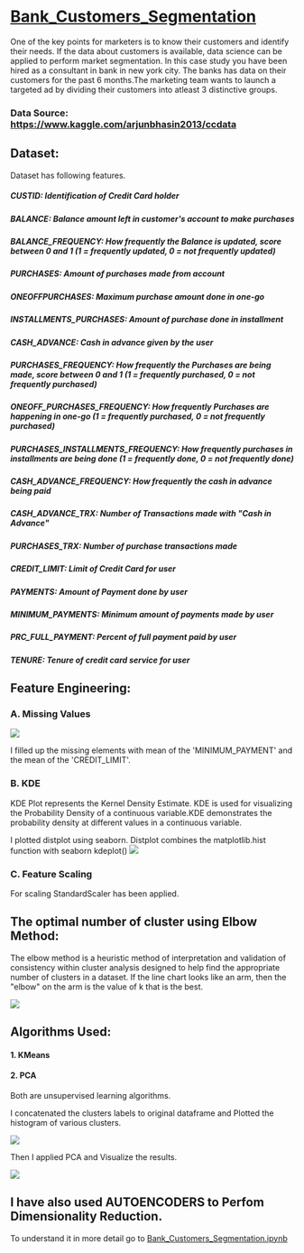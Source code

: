 # [Bank_Customers_Segmentation](https://github.com/parthshah28/Bank_Customers_Segmentation)
One of the key points for marketers is to know their customers and identify their needs. If the data about customers is available, data science can be applied to perform market segmentation. In this case study you have been hired as a consultant in bank in new york city.
The banks has data on their customers for the past 6 months.The marketing team wants to launch a targeted ad by dividing their customers into atleast 3 distinctive groups.

### Data Source: https://www.kaggle.com/arjunbhasin2013/ccdata

## Dataset:
Dataset has following features.
##### CUSTID: Identification of Credit Card holder 
##### BALANCE: Balance amount left in customer's account to make purchases
##### BALANCE_FREQUENCY: How frequently the Balance is updated, score between 0 and 1 (1 = frequently updated, 0 = not frequently updated)
##### PURCHASES: Amount of purchases made from account
##### ONEOFFPURCHASES: Maximum purchase amount done in one-go
##### INSTALLMENTS_PURCHASES: Amount of purchase done in installment
##### CASH_ADVANCE: Cash in advance given by the user
##### PURCHASES_FREQUENCY: How frequently the Purchases are being made, score between 0 and 1 (1 = frequently purchased, 0 = not frequently purchased)
##### ONEOFF_PURCHASES_FREQUENCY: How frequently Purchases are happening in one-go (1 = frequently purchased, 0 = not frequently purchased)
##### PURCHASES_INSTALLMENTS_FREQUENCY: How frequently purchases in installments are being done (1 = frequently done, 0 = not frequently done)
##### CASH_ADVANCE_FREQUENCY: How frequently the cash in advance being paid
##### CASH_ADVANCE_TRX: Number of Transactions made with "Cash in Advance"
##### PURCHASES_TRX: Number of purchase transactions made
##### CREDIT_LIMIT: Limit of Credit Card for user
##### PAYMENTS: Amount of Payment done by user
##### MINIMUM_PAYMENTS: Minimum amount of payments made by user  
##### PRC_FULL_PAYMENT: Percent of full payment paid by user
##### TENURE: Tenure of credit card service for user

## Feature Engineering:

### A. Missing Values
![](https://github.com/parthshah28/Bank_Customers_Segmentation/blob/main/images/1.png)

I filled up the missing elements with mean of the 'MINIMUM_PAYMENT' and the mean of the 'CREDIT_LIMIT'.

### B. KDE
KDE Plot represents the Kernel Density Estimate. KDE is used for visualizing the Probability Density of a continuous variable.KDE demonstrates the probability density at different values in a continuous variable.

I plotted distplot using seaborn. Distplot combines the matplotlib.hist function with seaborn kdeplot()
![](https://github.com/parthshah28/Bank_Customers_Segmentation/blob/main/images/2.png)

### C. Feature Scaling
For scaling StandardScaler has been applied.

## The optimal number of cluster using Elbow Method:
The elbow method is a heuristic method of interpretation and validation of consistency within cluster analysis designed to help find the appropriate number of clusters in a dataset. If the line chart looks like an arm, then the "elbow" on the arm is the value of k that is the best.

![](https://github.com/parthshah28/Bank_Customers_Segmentation/blob/main/images/3.png)

## Algorithms Used:
#### 1. KMeans
#### 2. PCA
Both are unsupervised learning algorithms.

I concatenated the clusters labels to original dataframe and Plotted the histogram of various clusters.

![](https://github.com/parthshah28/Bank_Customers_Segmentation/blob/main/images/5.png)

Then I applied PCA and Visualize the results.

![](https://github.com/parthshah28/Bank_Customers_Segmentation/blob/main/images/4.png)

## I have also used AUTOENCODERS to Perfom Dimensionality Reduction.

To understand it in more detail go to [Bank_Customers_Segmentation.ipynb](https://github.com/parthshah28/Bank_Customers_Segmentation/blob/main/Bank_Customers_Segmentation.ipynb)


